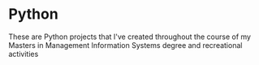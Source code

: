 # Python
These are Python projects that I've created throughout the course of my Masters in Management Information Systems degree and recreational activities
